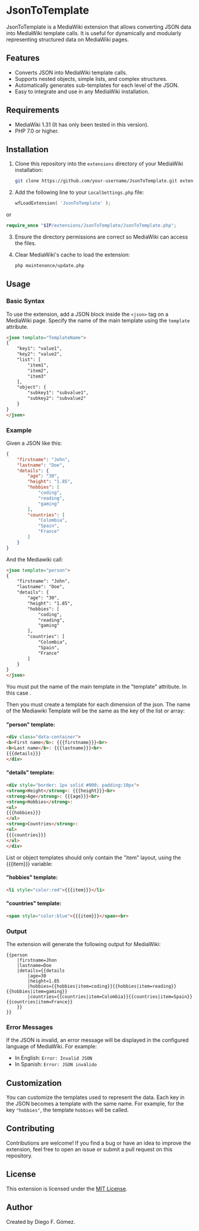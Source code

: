 # JsonToTemplate

JsonToTemplate is a MediaWiki extension that allows converting JSON data into MediaWiki template calls. It is useful for dynamically and modularly representing structured data on MediaWiki pages.

## Features

- Converts JSON into MediaWiki template calls.
- Supports nested objects, simple lists, and complex structures.
- Automatically generates sub-templates for each level of the JSON.
- Easy to integrate and use in any MediaWiki installation.

## Requirements

- MediaWiki 1.31 (It has only been tested in this version).
- PHP 7.0 or higher.

## Installation

1. Clone this repository into the `extensions` directory of your MediaWiki installation:

   ```bash
   git clone https://github.com/your-username/JsonToTemplate.git extensions/JsonToTemplate
   ```

2. Add the following line to your `LocalSettings.php` file:

   ```php
   wfLoadExtension( 'JsonToTemplate' );
   ```

  or
  
  ```php
  require_once "$IP/extensions/JsonToTemplate/JsonToTemplate.php";
  ```

3. Ensure the directory permissions are correct so MediaWiki can access the files.

4. Clear MediaWiki's cache to load the extension:

   ```bash
   php maintenance/update.php
   ```

## Usage

### Basic Syntax

To use the extension, add a JSON block inside the `<json>` tag on a MediaWiki page. Specify the name of the main template using the `template` attribute.

```html
<json template="TemplateName">
{
    "key1": "value1",
    "key2": "value2",
    "list": [
        "item1",
        "item2",
        "item3"
    ],
    "object": {
        "subkey1": "subvalue1",
        "subkey2": "subvalue2"
    }
}
</json>
```

### Example

Given a JSON like this:

```json
{
    "firstname": "John",
    "lastname": "Doe",
    "details": {
        "age": "30",
        "height": "1.85",
        "hobbies": [
            "coding",
            "reading",
            "gaming"
        ],
        "countries": [
            "Colombia",
            "Spain",            
            "France"
        ]
    }
}
```

And the Mediawiki call:

```html
<json template="person">
{
    "firstname": "John",
    "lastname": "Doe",
    "details": {
        "age": "30",
        "height": "1.85",
        "hobbies": [
            "coding",
            "reading",
            "gaming"
        ],
        "countries": [
            "Colombia",
            "Spain",            
            "France"
        ]
    }
}
</json>
```

You must put the name of the main template in the "template" attribute. In this case <json template="person">.

Then you must create a template for each dimension of the json. The name of the Mediawiki Template will be the same as the key of the list or array:

#### "person" template:

```html
<div class="data-container">
<b>First name</b>: {{{firstname}}}<br>
<b>Last name</b>: {{{lastname}}}<br>
{{{details}}}
</div>
```

#### "details" template:
```html
<div style="border: 1px solid #000; padding:10px">
<strong>Height</strong>: {{{height}}}<br>
<strong>Age</strong>: {{{age}}}<br>
<strong>Hobbies</strong>:
<ul>
{{{hobbies}}}
</ul>
<strong>Countries</strong>:
<ul>
{{{countries}}}
</ul>
</div>
```

List or object templates should only contain the "item" layout, using the {{{item}}} variable:

#### "hobbies" template:
```html
<li style="color:red">{{{item}}}</li>
```

#### "countries" template:
```html
<span style="color:blue">{{{item}}}</span><br>
```

### Output

The extension will generate the following output for MediaWiki:

```plaintext
{{person
    |firstname=Jhon
    |lastname=Doe
    |details={{details
        |age=30
        |height=1.85
        |hobbies={{hobbies|item=coding}}{{hobbies|item=reading}}{{hobbies|item=gaming}}
        |countries={{countries|item=Colombia}}{{countries|item=Spain}}{{countries|item=France}}
    }}
}}
```

### Error Messages

If the JSON is invalid, an error message will be displayed in the configured language of MediaWiki. For example:

- In English: `Error: Invalid JSON`
- In Spanish: `Error: JSON inválido`

## Customization

You can customize the templates used to represent the data. Each key in the JSON becomes a template with the same name. For example, for the key `"hobbies"`, the template `hobbies` will be called.

## Contributing

Contributions are welcome! If you find a bug or have an idea to improve the extension, feel free to open an issue or submit a pull request on this repository.

## License

This extension is licensed under the [MIT License](LICENSE).

## Author

Created by Diego F. Gómez.
